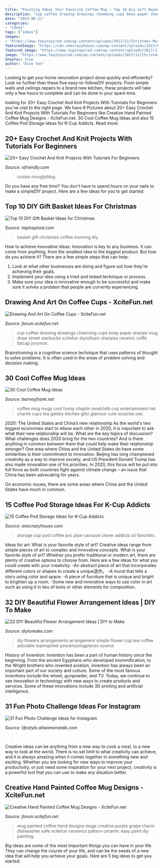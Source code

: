 ```yaml
---
title: "Painting Ideas Your Favorite Coffee Mug ~ Top 10 Diy Gift Basket Ideas For Christmas"
description: "Cup coffee drawing drawings cheeming cups boey paper sharpie mug draw street starbucks xcitefun styrofoam sharpies ceramic coffe fatcap jorymon"
date: "2023-08-21"
categories:
- "ideas"
tags: ["ideas"]
images:
- "https://www.topinspired.com/wp-content/uploads/2017/11/Christmas-Morning-Coffee-Gift-Basket.jpg"
featuredImage: "https://cdn.onecrazyhouse.com/wp-content/uploads/2017/09/pvc-pipe-k-cup-storage.jpg"
featured_image: "https://www.topinspired.com/wp-content/uploads/2017/11/Christmas-Morning-Coffee-Gift-Basket.jpg"
image: "https://www.topinspired.com/wp-content/uploads/2017/11/Christmas-Morning-Coffee-Gift-Basket.jpg"
ShowToc: true
author: "Evie Von"
---
```



Looking to get your home renovation project done quickly and efficiently? Look no further than these five easy-to-followDIY projects. From simple walls and ceilings repairs to a brand new kitchen, these projects will take only a few hours to complete and can be done in your spare time.

	

		
looking for 20+ Easy Crochet And Knit Projects With Tutorials For Beginners you've visit to the right page. We have 8 Pictures about 20+ Easy Crochet And Knit Projects With Tutorials For Beginners like Creative Hand Painted Coffee Mug Designs - XciteFun.net, 30 Cool Coffee Mug Ideas and also 15 Coffee Pod Storage Ideas for K-Cup Addicts. Read more:
		
    
## 20+ Easy Crochet And Knit Projects With Tutorials For Beginners

<img loading=lazy src="https://ofriendly.com/wp-content/uploads/2016/11/easy-crochet-projects/7-easy-crochet-projects.jpg" onerror="this.onerror=null;this.src='https://tse2.mm.bing.net/th?id=OIP.ANU9V0ExPPk1gvozo02__gHaHa&amp;pid=15.1';" alt="20+ Easy Crochet And Knit Projects With Tutorials For Beginners">

_Source: ofriendly.com_

>cozies mooglyblog. 

	

Do you have any free time? You don't have to spend hours on your nails to make a simpleDIY project. Here are a few ideas for you to get started: 

    
## Top 10 DIY Gift Basket Ideas For Christmas

<img loading=lazy src="https://www.topinspired.com/wp-content/uploads/2017/11/Christmas-Morning-Coffee-Gift-Basket.jpg" onerror="this.onerror=null;this.src='https://tse1.mm.bing.net/th?id=OIP.6Fb6XFdwWhe_C_Wer_BE6AHaLH&amp;pid=15.1';" alt="Top 10 DIY Gift Basket Ideas for Christmas">

_Source: topinspired.com_

>basket gift christmas coffee morning diy. 

	

How to achieve innovative ideas:
Innovation is key to any business. It can come from anything, from the smallest idea to the biggest product. But how do you achieve it? There are a few simple steps that can help:
1. Look at what other businesses are doing and figure out how they're achieving their goals.
2. Implement your idea using a tried and tested technique or process.
3. Make sure your idea is innovative enough to be successful and make sure it solves a problem that people are currently experiencing.

    
## Drawing And Art On Coffee Cups - XciteFun.net

<img loading=lazy src="https://img.xcitefun.net/users/2013/06/325399,xcitefun-drawing-and-art-on-coffee-cups-2.jpg" onerror="this.onerror=null;this.src='https://tse4.mm.bing.net/th?id=OIP.p3QGVM5rhHmJ062rGN14tAAAAA&amp;pid=15.1';" alt="Drawing And Art On Coffee Cups - XciteFun.net">

_Source: forum.xcitefun.net_

>cup coffee drawing drawings cheeming cups boey paper sharpie mug draw street starbucks xcitefun styrofoam sharpies ceramic coffe fatcap jorymon. 

	

Brainstroming is a cognitive science technique that uses patterns of thought to solve problems. It is often used in the areas of problem solving and decision making.

    
## 30 Cool Coffee Mug Ideas

<img loading=lazy src="http://www.barneyfrank.net/wp-content/uploads/2015/04/Cool-coffee-mug-ideas-23.jpg" onerror="this.onerror=null;this.src='https://tse2.mm.bing.net/th?id=OIP.rtzP9h2sXqI1TeXq29qq2gHaKl&amp;pid=15.1';" alt="30 Cool Coffee Mug Ideas">

_Source: barneyfrank.net_

>coffee mug mugs cool funny chaplin modcloth cup entertainment hat charlie cups tea gatsby kitchen glitz glamour cute surprise owl. 

	

2020: The United States and China’s new relationship
As the world's two biggest economies start to elbow each other in 2020, it is important to ask what their new relationship will be. What are the key topics of discussion? What challenges does 2020 bring for the two countries? And is there anything in common between them that could help make their relationship stronger?
One area where China and the United States do have some similarities is their commitment to innovation. Beijing has long championed creativity as a way to improve society, and US President Donald Trump has also made innovation one of his priorities. In 2020, this focus will be put into full force as both countries fight against climate change – an issue that China has been advocating for years.

On economic issues, there are some areas where China and the United States have much in common.

    
## 15 Coffee Pod Storage Ideas For K-Cup Addicts

<img loading=lazy src="https://cdn.onecrazyhouse.com/wp-content/uploads/2017/09/pvc-pipe-k-cup-storage.jpg" onerror="this.onerror=null;this.src='https://tse4.mm.bing.net/th?id=OIP.FZMILq2iB1sJfYGhZGKNcAHaKM&amp;pid=15.1';" alt="15 Coffee Pod Storage Ideas for K-Cup Addicts">

_Source: onecrazyhouse.com_

>storage cup pod coffee pvc pipe carousel clever addicts sit favorites. 

	

Ideas for art: What is your favorite style of art?
Creative ideas range from simple pieces of art to complex and innovative concepts. What is your favorite style of art? Whether you prefer traditional or modern art, there are plenty of creative options to choose from. Here are a few ideas for what you could create with your creativity: 
-An abstract piece of art that incorporates different colors or shapes to create a unique造作。
-A mural that tells a story using color and space.
-A piece of furniture that is unique and bright to brighten up a room.
-Some new and innovative ways to use color in art such as using it in lieu of tools or other elements for composition.

    
## 32 DIY Beautiful Flower Arrangement Ideas | DIY To Make

<img loading=lazy src="http://www.diytomake.com/wp-content/uploads/2016/08/flowers-in-a-coffee-cup.jpg" onerror="this.onerror=null;this.src='https://tse2.mm.bing.net/th?id=OIP.-_JPj47qbZUXpQgFQfL-fgHaLH&amp;pid=15.1';" alt="32 DIY Beautiful Flower Arrangement Ideas | DIY to Make">

_Source: diytomake.com_

>diy flowers arrangements arrangement simple flower cup tea coffee adorable topinspired youramazingplaces source. 

	

History of Invention:
Invention has been a part of human history since the beginning. From the ancient Egyptians who developed mummification, to the Wright brothers who invented aviation, invention has always been an important part of our society and culture. Some of the most famous inventions include the wheel, gunpowder, and TV. Today, we continue to see innovation in technology with new ways to create products and services. Some of these innovations include 3D printing and artificial intelligence.

    
## 31 Fun Photo Challenge Ideas For Instagram

<img loading=lazy src="https://resize.img.allw.mn/thumbs/gd/oq/smhwndj05dc5b554b91a6351363047_1080x1080.jpg?width=1200&amp;height=630" onerror="this.onerror=null;this.src='https://tse3.mm.bing.net/th?id=OIP.y1m1qs696ID-NexjH0CY0wHaD4&amp;pid=15.1';" alt="31 Fun Photo Challenge Ideas for Instagram">

_Source: lifestyle.allwomenstalk.com_

>. 

	

Creative ideas can be anything from a new way to cook a meal, to a new way to look at the world. There is no set limit to what creativity can achieve, and it is always amazing when it comes together in something new and exciting. Whether you are looking for new ways to improve your productivity, or just need some inspiration for your next project, creativity is a powerful tool that you can use to make any situation better.

    
## Creative Hand Painted Coffee Mug Designs - XciteFun.net

<img loading=lazy src="https://img.xcitefun.net/users/2014/11/365670,xcitefun-coffee-mug-designs-7.jpg" onerror="this.onerror=null;this.src='https://tse3.mm.bing.net/th?id=OIP.ygNv2WWGWR_XIOHGPatl5AHaJ4&amp;pid=15.1';" alt="Creative Hand Painted Coffee Mug Designs - XciteFun.net">

_Source: forum.xcitefun.net_

>mug painted coffee hand designs mugs creative purple grape charm dishwasher safe xcitefun ceramics pattern ceramic easy paint diy painting. 

	

Big ideas are some of the most important things you can have in your life. They can change the course of your life, and can be the seeds of a new idea that will help you achieve your goals. Here are 5 big ideas to get you started: 

